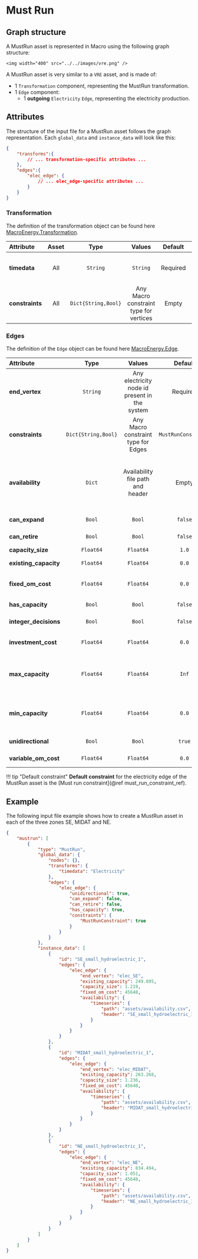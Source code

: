 # Must Run

## Graph structure
A MustRun asset is represented in Macro using the following graph structure:

```@raw html
<img width="400" src="../../images/vre.png" />
```

A MustRun asset is very similar to a `VRE` asset, and is made of:

- 1 `Transformation` component, representing the MustRun transformation.
- 1 `Edge` component:
    - 1 **outgoing** `Electricity` `Edge`, representing the electricity production.

## Attributes
The structure of the input file for a MustRun asset follows the graph representation. Each `global_data` and `instance_data` will look like this:

```json
{
    "transforms":{
        // ... transformation-specific attributes ...
    },
    "edges":{
        "elec_edge": {
            // ... elec_edge-specific attributes ...
        }
    }
}
```

### Transformation
The definition of the transformation object can be found here [MacroEnergy.Transformation](@ref).

| **Attribute** | **Asset** | **Type** | **Values** | **Default** | **Description** |
|:--------------| :------: |:------: | :------: | :------: |:-------|
| **timedata** | All | `String` | `String` | Required | Time resolution for the time series data linked to the transformation. E.g. "Electricity". |
| **constraints** | All | `Dict{String,Bool}` | Any Macro constraint type for vertices | Empty | List of constraints applied to the transformation. E.g. `{"BalanceConstraint": true}`. |

### Edges
The definition of the `Edge` object can be found here [MacroEnergy.Edge](@ref).

| **Attribute** | **Type** | **Values** | **Default** | **Description** |
|:--------------| :------: |:------: | :------: |:-------|
| **end_vertex** | `String` | Any electricity node id present in the system | Required | ID of the ending vertex of the edge. The node must be present in the `nodes.json` file. E.g. "elec\_node\_1". |
| **constraints** | `Dict{String,Bool}` | Any Macro constraint type for Edges | `MustRunConstraint` | List of constraints applied to the edge. E.g. `{"MustRunConstraint": true}`. |
| **availability** | `Dict` | Availability file path and header | Empty | Path to the availability file and column name for the availability time series to link to the edge. E.g. `{"timeseries": {"path": "assets/availability.csv", "header": "SE_small_hydroelectric_1"}}`.|
| **can_expand** | `Bool` | `Bool` | `false` | Whether the edge is eligible for capacity expansion. |
| **can_retire** | `Bool` | `Bool` | `false` | Whether the edge is eligible for capacity retirement. |
| **capacity_size** | `Float64` | `Float64` | `1.0` | Size of the edge capacity. |
| **existing_capacity** | `Float64` | `Float64` | `0.0` | Existing capacity of the edge in MW. |
| **fixed\_om\_cost** | `Float64` | `Float64` | `0.0` | Fixed operations and maintenance cost (USD/MW-year). |
| **has\_capacity** | `Bool` | `Bool` | `false` | Whether capacity variables are created for the edge. |
| **integer\_decisions** | `Bool` | `Bool` | `false` | Whether capacity variables are integers. |
| **investment\_cost** | `Float64` | `Float64` | `0.0` | Annualized capacity investment cost (USD/MW-year) |
| **max\_capacity** | `Float64` | `Float64` | `Inf` | Maximum allowed capacity of the edge (MW). **Note: add the `MaxCapacityConstraint` to the constraints dictionary to activate this constraint**. |
| **min\_capacity** | `Float64` | `Float64` | `0.0` | Minimum allowed capacity of the edge (MW). **Note: add the `MinCapacityConstraint` to the constraints dictionary to activate this constraint**. |
| **unidirectional** | `Bool` | `Bool` | `true` | Whether the edge is unidirectional. |
| **variable\_om\_cost** | `Float64` | `Float64` | `0.0` | Variable operation and maintenance cost (USD/MWh). |

!!! tip "Default constraint"
    **Default constraint** for the electricity edge of the MustRun asset is the [Must run constraint](@ref must_run_constraint_ref).

## Example
The following input file example shows how to create a MustRun asset in each of the three zones SE, MIDAT and NE.
```json
{
    "mustrun": [
        {
            "type": "MustRun",
            "global_data": {
                "nodes": {},
                "transforms": {
                    "timedata": "Electricity"
                },
                "edges": {
                    "elec_edge": {
                        "unidirectional": true,
                        "can_expand": false,
                        "can_retire": false,
                        "has_capacity": true,
                        "constraints": {
                            "MustRunConstraint": true
                        }
                    }
                }
            },
            "instance_data": [
                {
                    "id": "SE_small_hydroelectric_1",
                    "edges": {
                        "elec_edge": {
                            "end_vertex": "elec_SE",
                            "existing_capacity": 249.895,
                            "capacity_size": 1.219,
                            "fixed_om_cost": 45648,
                            "availability": {
                                "timeseries": {
                                    "path": "assets/availability.csv",
                                    "header": "SE_small_hydroelectric_1"
                                }
                            }
                        }
                    }
                },
                {
                    "id": "MIDAT_small_hydroelectric_1",
                    "edges": {
                        "elec_edge": {
                            "end_vertex": "elec_MIDAT",
                            "existing_capacity": 263.268,
                            "capacity_size": 1.236,
                            "fixed_om_cost": 45648,
                            "availability": {
                                "timeseries": {
                                    "path": "assets/availability.csv",
                                    "header": "MIDAT_small_hydroelectric_1"
                                }
                            }
                        }
                    }
                },
                {
                    "id": "NE_small_hydroelectric_1",
                    "edges": {
                        "elec_edge": {
                            "end_vertex": "elec_NE",
                            "existing_capacity": 834.494,
                            "capacity_size": 1.051,
                            "fixed_om_cost": 45648,
                            "availability": {
                                "timeseries": {
                                    "path": "assets/availability.csv",
                                    "header": "NE_small_hydroelectric_1"
                                }
                            }
                        }
                    }
                }
            ]
        }
    ]
}
```